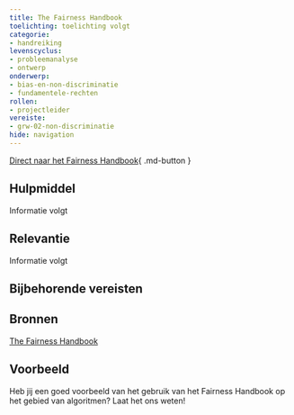 ```yaml
--- 
title: The Fairness Handbook
toelichting: toelichting volgt
categorie: 
- handreiking
levenscyclus:
- probleemanalyse
- ontwerp
onderwerp:
- bias-en-non-discriminatie
- fundamentele-rechten
rollen:
- projectleider
vereiste:
- grw-02-non-discriminatie
hide: navigation
---
```


<!-- tags -->

[Direct naar het Fairness Handbook](https://openresearch.amsterdam/en/page/87589/the-fairness-handbook){ .md-button }
## Hulpmiddel
Informatie volgt

## Relevantie
Informatie volgt

## Bijbehorende vereisten

<!-- list_vereisten_on_maatregelen_page -->

## Bronnen
[The Fairness Handbook](https://openresearch.amsterdam/en/page/87589/the-fairness-handbook)

## Voorbeeld

Heb jij een goed voorbeeld van het gebruik van het Fairness Handbook op het gebied van algoritmen? Laat het ons weten!
